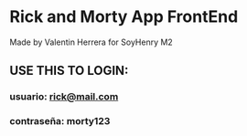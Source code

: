 # Rick and Morty App FrontEnd
Made by Valentin Herrera for SoyHenry M2

## USE THIS TO LOGIN:
### usuario: rick@mail.com

### contraseña: morty123
